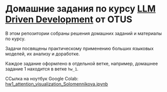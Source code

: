 # Домашние задания по курсу [LLM Driven Development](https://otus.ru/lessons/llm-driven-development/?ysclid=md1rqcx0o786174870) от OTUS

В этом репозитории собраны решения домашних заданий и материалы по курсу.

Задачи посвящены практическому применению больших языковых моделей, их анализу и доработке.

Каждое задание оформлено в отдельной ветке, например, домашнее задание 1 находится в ветке `hw_1`.

ССылка на ноутбук Google Colab: [hw1_attention_visualization_Solomennikova.ipynb](https://colab.research.google.com/drive/1nGvhUk6m2_8s7U0bGLM-hkfxwEplZG7c?usp=sharing)
